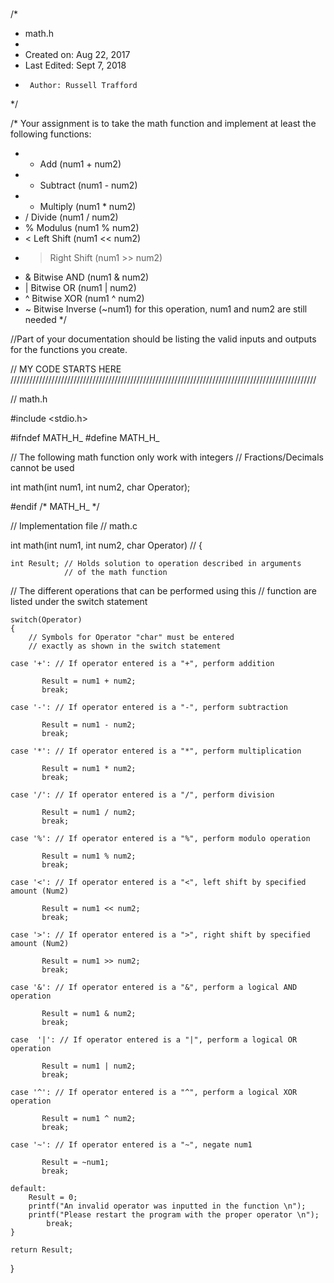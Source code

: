 #
/*
 * math.h
 *
 *  Created on: Aug 22, 2017
 * 	Last Edited: Sept 7, 2018
 *      Author: Russell Trafford
 */

/* Your assignment is to take the math function and implement at least the following functions:
 * + Add (num1 + num2)
 * - Subtract (num1 - num2)
 * * Multiply (num1 * num2)
 * / Divide (num1 / num2)
 * % Modulus (num1 % num2)
 * < Left Shift (num1 << num2)
 * > Right Shift (num1 >> num2)
 * & Bitwise AND (num1 & num2)
 * | Bitwise OR (num1 | num2)
 * ^ Bitwise XOR (num1 ^ num2)
 * ~ Bitwise Inverse (~num1) for this operation, num1 and num2 are still needed
*/

//Part of your documentation should be listing the valid inputs and outputs for the functions you create.


// MY CODE STARTS HERE         /////////////////////////////////////////////////////////////////////////////////////////////////

// math.h

#include <stdio.h>

#ifndef MATH_H_
#define MATH_H_

// The following math function only work with integers
// Fractions/Decimals cannot be used

int math(int num1, int num2, char Operator);


#endif /* MATH_H_ */

// Implementation file
// math.c


int math(int num1, int num2, char Operator) // 
{

    int Result; // Holds solution to operation described in arguments
                // of the math function 
    
// The different operations that can be performed using this 
// function are listed under the switch statement

    switch(Operator)
    {
        // Symbols for Operator "char" must be entered 
        // exactly as shown in the switch statement

    case '+': // If operator entered is a "+", perform addition 
        
           Result = num1 + num2;
           break;
        
    case '-': // If operator entered is a "-", perform subtraction 

           Result = num1 - num2;
           break;
           
    case '*': // If operator entered is a "*", perform multiplication 

           Result = num1 * num2;
           break;

    case '/': // If operator entered is a "/", perform division 

           Result = num1 / num2;
           break;

    case '%': // If operator entered is a "%", perform modulo operation 

           Result = num1 % num2;
           break;
        
    case '<': // If operator entered is a "<", left shift by specified amount (Num2)
        
           Result = num1 << num2;   
           break;
        
    case '>': // If operator entered is a ">", right shift by specified amount (Num2)
        
           Result = num1 >> num2;
           break;
        
    case '&': // If operator entered is a "&", perform a logical AND operation
        
           Result = num1 & num2;
           break;
        
    case  '|': // If operator entered is a "|", perform a logical OR operation
          
           Result = num1 | num2;
           break;
        
    case '^': // If operator entered is a "^", perform a logical XOR operation
        
           Result = num1 ^ num2;
           break;
        
    case '~': // If operator entered is a "~", negate num1
        
           Result = ~num1;
           break;
        
   	default:
        Result = 0;
		printf("An invalid operator was inputted in the function \n");
	    printf("Please restart the program with the proper operator \n");
			break;
	}

	return Result;
}
